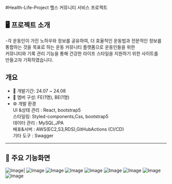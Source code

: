 #Health-Life-Project
헬스 커뮤니티 서비스 프로젝트

## 🖥️ 프로젝트 소개
-각 운동인이 가진 노하우와 정보를 공유하여, 더 효율적인 운동법과 전문적인 정보를 <br>통합하는 것을 목표로 하는 운동 커뮤니티 플랫폼으로 운동인들을 위한<br> 커뮤니티와 기록 관리 기능을 통해 건강한 라이프 스타일을 지원하기 위한 사이트를 <br>만들고자 기획하였습니다.
<br>
## 개요
- 📅 개발기간: 24.07 ~ 24.08
- 👥 멤버 구성: FE(1명), BE(1명)
- ⚙️ 개발 환경 <br>
  UI &상태 관리 : React, bootstrap5<br>
  스타일링: Styled-components,Css, bootstrap5<br>
  데이터 관리 : MySQL,JPA<br>
  배포&서버 : AWS(EC2,S3,RDS),GitHubActions (CI/CD)<br>
  기타 도구 : Swagger
---
## 📍 주요 기능화면
![Image](https://github.com/user-attachments/assets/fa70a467-d0b7-464b-83b6-9ff70ddcd453)|
![Image](https://github.com/user-attachments/assets/b4b5e82a-57ad-49ef-ae5e-3c57459ba473)
![Image](https://github.com/user-attachments/assets/3650949e-86e1-4bd4-bcaa-8c40d992caee)
![Image](https://github.com/user-attachments/assets/9e4365b8-8519-4e91-af06-e5027e56b16e)
![Image](https://github.com/user-attachments/assets/f69acf7f-f735-4405-aee1-804c0bdabf5b)
![Image](https://github.com/user-attachments/assets/9c9b7919-69e5-4bf8-bfc6-7e905bd9485e)
![Image](https://github.com/user-attachments/assets/c21c00e8-33ca-4aae-bff5-90f83e4cc5e5)
![Image](https://github.com/user-attachments/assets/2be688c3-5ad1-426b-8e66-ac718cee482f)
![Image](https://github.com/user-attachments/assets/462e976e-d249-4b11-98c4-77898447ae13)

